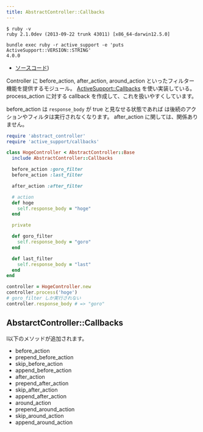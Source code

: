 ```yaml
---
title: AbstractController::Callbacks
---
```


```
$ ruby -v
ruby 2.1.0dev (2013-09-22 trunk 43011) [x86_64-darwin12.5.0]
```

```
bundle exec ruby -r active_support -e 'puts ActiveSupport::VERSION::STRING'
4.0.0
```

* [ソースコード](https://github.com/rails/rails/blob/4-0-stable/actionpack/lib/abstract_controller/callbacks.rb))

Controller に before_action, after_action, around_action といったフィルター機能を提供するモジュール。
[ActiveSupport::Callbacks](/active_support/callbacks) を使い実装している。
process_action に対する callback を作成して、これを扱いやすくしています。

before_action は `response_body` が true と見なせる状態であれば は後続のアクションやフィルタは実行されなくなります。
after_action に関しては、関係ありません。

```ruby
require 'abstract_controller'
require 'active_support/callbacks'

class HogeController < AbstractController::Base
  include AbstractController::Callbacks

  before_action :goro_filter
  before_action :last_filter

  after_action :after_filter

  # action
  def hoge
    self.response_body = "hoge"
  end

  private

  def goro_filter
    self.response_body = "goro"
  end

  def last_filter
    self.response_body = "last"
  end
end

controller = HogeController.new
controller.process('hoge')
# goro_filter しか実行されない
controller.response_body # => "goro"
```

AbstarctController::Callbacks
--------------------------------------------------------------------------------

I以下のメソッドが追加されます。

* before_action
* prepend_before_action
* skip_before_action
* append_before_action
* after_action
* prepend_after_action
* skip_after_action
* append_after_action
* around_action
* prepend_around_action
* skip_around_action
* append_around_action

